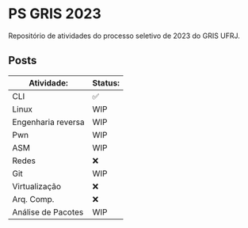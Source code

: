# **PS GRIS 2023**

Repositório de atividades do processo seletivo de 2023 do GRIS UFRJ.

## Posts

| **Atividade:**     | **Status:** |
| ------------------ | ----------- |
| CLI                | ✅          |
| Linux              | WIP         |
| Engenharia reversa | WIP         |
| Pwn                | WIP         |
| ASM                | WIP         |
| Redes              | ❌          |
| Git                | WIP         |
| Virtualização      | ❌          |
| Arq. Comp.         | ❌          |
| Análise de Pacotes | WIP         |
